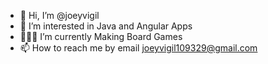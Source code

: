 - 👋 Hi, I’m @joeyvigil
- 👀 I’m interested in Java and Angular Apps
- 🎲🎲🎲 I’m currently Making Board Games 
- 📫 How to reach me by email joeyvigil109329@gmail.com

<!---
joeyvigil/joeyvigil is a ✨ special ✨ repository because its `README.md` (this file) appears on your GitHub profile.
You can click the Preview link to take a look at your changes.
--->
